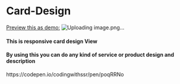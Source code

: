 # Card-Design
<a href="https://sivaraj47.github.io/Card-Design/">Preview this as demo:</a>
![Uploading image.png…]()

<h4>This is responsive card design View</h4>
<h4>By using this you can do any kind of service or product design and description</h4>
https://codepen.io/codingwithssr/pen/poqRRNo
